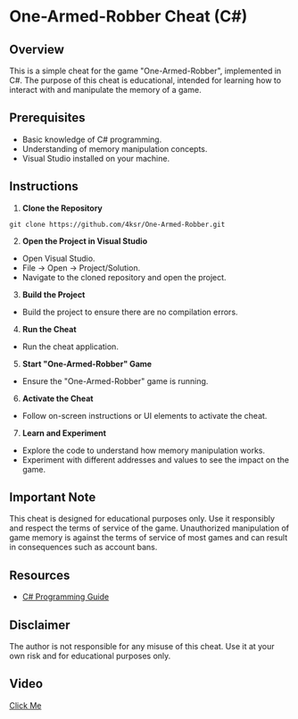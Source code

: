 # One-Armed-Robber Cheat (C#)

## Overview
This is a simple cheat for the game "One-Armed-Robber", implemented in C#. The purpose of this cheat is educational, intended for learning how to interact with and manipulate the memory of a game.

## Prerequisites
- Basic knowledge of C# programming.
- Understanding of memory manipulation concepts.
- Visual Studio installed on your machine.

## Instructions

1. **Clone the Repository**
```git
git clone https://github.com/4ksr/One-Armed-Robber.git
```
2. **Open the Project in Visual Studio**
- Open Visual Studio.
- File -> Open -> Project/Solution.
- Navigate to the cloned repository and open the project.

3. **Build the Project**
- Build the project to ensure there are no compilation errors.

4. **Run the Cheat**
- Run the cheat application.

5. **Start "One-Armed-Robber" Game**
- Ensure the "One-Armed-Robber" game is running.

6. **Activate the Cheat**
- Follow on-screen instructions or UI elements to activate the cheat.

7. **Learn and Experiment**
- Explore the code to understand how memory manipulation works.
- Experiment with different addresses and values to see the impact on the game.

## Important Note
This cheat is designed for educational purposes only. Use it responsibly and respect the terms of service of the game. Unauthorized manipulation of game memory is against the terms of service of most games and can result in consequences such as account bans.

## Resources
- [C# Programming Guide](https://docs.microsoft.com/en-us/dotnet/csharp/)

## Disclaimer
The author is not responsible for any misuse of this cheat. Use it at your own risk and for educational purposes only.

## Video
[Click Me](Cheat.mp4)

